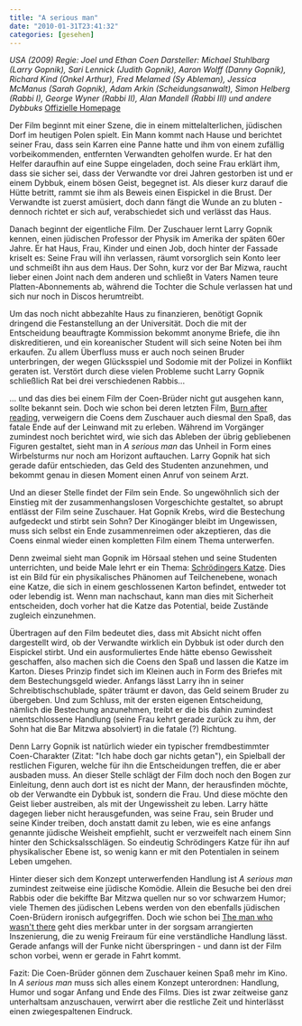 ```yaml
---
title: "A serious man"
date: "2010-01-31T23:41:32"
categories: [gesehen]
---
```


*USA (2009)
Regie: Joel und Ethan Coen
Darsteller: Michael Stuhlbarg (Larry Gopnik), Sari Lennick (Judith Gopnik), Aaron Wolff (Danny Gopnik), Richard Kind (Onkel Arthur), Fred Melamed (Sy Ableman), Jessica McManus (Sarah Gopnik), Adam Arkin (Scheidungsanwalt), Simon Helberg (Rabbi I), George Wyner (Rabbi II), Alan Mandell (Rabbi III) und andere Dybbuks*
[Offizielle Homepage](http://www.seriousman.de/)

Der Film beginnt mit einer Szene, die in einem mittelalterlichen, jüdischen Dorf im heutigen Polen spielt. Ein Mann kommt nach Hause und berichtet seiner Frau, dass sein Karren eine Panne hatte und ihm von einem zufällig vorbeikommenden, entfernten Verwandten geholfen wurde. Er hat den Helfer daraufhin auf eine Suppe eingeladen, doch seine Frau erklärt ihm, dass sie sicher sei, dass der Verwandte vor drei Jahren gestorben ist und er einem Dybbuk, einem bösen Geist, begegnet ist. Als dieser kurz darauf die Hütte betritt, rammt sie ihm als Beweis einen Eispickel in die Brust. Der Verwandte ist zuerst amüsiert, doch dann fängt die Wunde an zu bluten - dennoch richtet er sich auf, verabschiedet sich und verlässt das Haus.

Danach beginnt der eigentliche Film. Der Zuschauer lernt Larry Gopnik kennen, einen jüdischen Professor der Physik im Amerika der späten 60er Jahre. Er hat Haus, Frau, Kinder und einen Job, doch hinter der Fassade kriselt es: Seine Frau will ihn verlassen, räumt vorsorglich sein Konto leer und schmeißt ihn aus dem Haus. Der Sohn, kurz vor der Bar Mizwa, raucht lieber einen Joint nach dem anderen und schließt in Vaters Namen teure Platten-Abonnements ab, während die Tochter die Schule verlassen hat und sich nur noch in Discos herumtreibt.

Um das noch nicht abbezahlte Haus zu finanzieren, benötigt Gopnik dringend die Festanstellung an der Universität. Doch die mit der Entscheidung beauftragte Kommission bekommt anonyme Briefe, die ihn diskreditieren, und ein koreanischer Student will sich seine Noten bei ihm erkaufen. Zu allem Überfluss muss er auch noch seinen Bruder unterbringen, der wegen Glücksspiel und Sodomie mit der Polizei in Konflikt geraten ist. Verstört durch diese vielen Probleme sucht Larry Gopnik schließlich Rat bei drei verschiedenen Rabbis...

... und das dies bei einem Film der Coen-Brüder nicht gut ausgehen kann, sollte bekannt sein. Doch wie schon bei deren letzten Film, [Burn after reading](/2008/10/12/burn-after-reading/), verweigern die Coens dem Zuschauer auch diesmal den Spaß, das fatale Ende auf der Leinwand mit zu erleben. Während im Vorgänger zumindest noch berichtet wird, wie sich das Ableben der übrig gebliebenen Figuren gestaltet, sieht man in *A serious man* das Unheil in Form eines Wirbelsturms nur noch am Horizont auftauchen. Larry Gopnik hat sich gerade dafür entschieden, das Geld des Studenten anzunehmen, und bekommt genau in diesen Moment einen Anruf von seinem Arzt.

Und an dieser Stelle findet der Film sein Ende. So ungewöhnlich sich der Einstieg mit der zusammenhangslosen Vorgeschichte gestaltet, so abrupt entlässt der Film seine Zuschauer. Hat Gopnik Krebs, wird die Bestechung aufgedeckt und stirbt sein Sohn? Der Kinogänger bleibt im Ungewissen, muss sich selbst ein Ende zusammenreimen oder akzeptieren, das die Coens einmal wieder einen kompletten Film einem Thema unterwerfen.

Denn zweimal sieht man Gopnik im Hörsaal stehen und seine Studenten unterrichten, und beide Male lehrt er ein Thema: [Schrödingers Katze](http://de.wikipedia.org/wiki/Schrödingers_Katze). Dies ist ein Bild für ein physikalisches Phänomen auf Teilchenebene, wonach eine Katze, die sich in einem geschlossenen Karton befindet, entweder tot oder lebendig ist. Wenn man nachschaut, kann man dies mit Sicherheit entscheiden, doch vorher hat die Katze das Potential, beide Zustände zugleich einzunehmen.

Übertragen auf den Film bedeutet dies, dass mit Absicht nicht offen dargestellt wird, ob der Verwandte wirklich ein Dybbuk ist oder durch den Eispickel stirbt. Und ein ausformuliertes Ende hätte ebenso Gewissheit geschaffen, also machen sich die Coens den Spaß und lassen die Katze im Karton. Dieses Prinzip findet sich im Kleinen auch in Form des Briefes mit dem Bestechungsgeld wieder. Anfangs lässt Larry ihn in seiner Schreibtischschublade, später träumt er davon, das Geld seinem Bruder zu übergeben. Und zum Schluss, mit der ersten eigenen Entscheidung, nämlich die Bestechung anzunehmen, treibt er die bis dahin zumindest unentschlossene Handlung (seine Frau kehrt gerade zurück zu ihm, der Sohn hat die Bar Mitzwa absolviert) in die fatale (?) Richtung.

Denn Larry Gopnik ist natürlich wieder ein typischer fremdbestimmter Coen-Charakter (Zitat: "Ich habe doch gar nichts getan"), ein Spielball der restlichen Figuren, welche für ihn die Entscheidungen treffen, die er aber ausbaden muss. An dieser Stelle schlägt der Film doch noch den Bogen zur Einleitung, denn auch dort ist es nicht der Mann, der herausfinden möchte, ob der Verwandte ein Dybbuk ist, sondern die Frau. Und diese möchte den Geist lieber austreiben, als mit der Ungewissheit zu leben. Larry hätte dagegen lieber nicht herausgefunden, was seine Frau, sein Bruder und seine Kinder treiben, doch anstatt damit zu leben, wie es eine anfangs genannte jüdische Weisheit empfiehlt, sucht er verzweifelt nach einem Sinn hinter den Schicksalsschlägen. So eindeutig Schrödingers Katze für ihn auf physikalischer Ebene ist, so wenig kann er mit den Potentialen in seinem Leben umgehen.

Hinter dieser sich dem Konzept unterwerfenden Handlung ist *A serious man* zumindest zeitweise eine jüdische Komödie. Allein die Besuche bei den drei Rabbis oder die bekiffte Bar Mitzwa quellen nur so vor schwarzem Humor; viele Themen des jüdischen Lebens werden von den ebenfalls jüdischen Coen-Brüdern ironisch aufgegriffen. Doch wie schon bei [The man who wasn't there](/2002/01/07/the-man-who-wasnt-there/) geht dies merkbar unter in der sorgsam arrangierten Inszenierung, die zu wenig Freiraum für eine verständliche Handlung lässt. Gerade anfangs will der Funke nicht überspringen - und dann ist der Film schon vorbei, wenn er gerade in Fahrt kommt.

Fazit: Die Coen-Brüder gönnen dem Zuschauer keinen Spaß mehr im Kino. In *A serious man* muss sich alles einem Konzept unterordnen: Handlung, Humor und sogar Anfang und Ende des Films. Dies ist zwar zeitweise ganz unterhaltsam anzuschauen, verwirrt aber die restliche Zeit und hinterlässt einen zwiegespaltenen Eindruck.
